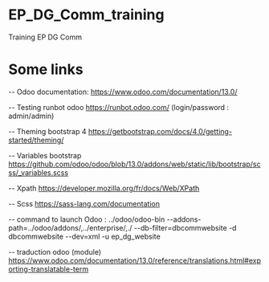 # EP_DG_Comm_training
Training EP DG Comm

# Some links

-- Odoo documentation:
https://www.odoo.com/documentation/13.0/

-- Testing runbot odoo
https://runbot.odoo.com/ (login/password : admin/admin)

-- Theming bootstrap 4
https://getbootstrap.com/docs/4.0/getting-started/theming/

-- Variables bootstrap
https://github.com/odoo/odoo/blob/13.0/addons/web/static/lib/bootstrap/scss/_variables.scss

-- Xpath
https://developer.mozilla.org/fr/docs/Web/XPath

-- Scss
https://sass-lang.com/documentation


-- command to launch Odoo :
../odoo/odoo-bin  --addons-path=../odoo/addons/,../enterprise/,./ --db-filter=dbcommwebsite -d dbcommwebsite --dev=xml  -u ep_dg_website

-- traduction odoo (module)
https://www.odoo.com/documentation/13.0/reference/translations.html#exporting-translatable-term
